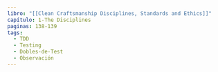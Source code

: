 ```yaml
---
libro: "[[Clean Craftsmanship Disciplines, Standards and Ethics]]"
capítulo: 1-The Disciplines
paginas: 138-139
tags:
  - TDD
  - Testing
  - Dobles-de-Test
  - Observación
---
```

